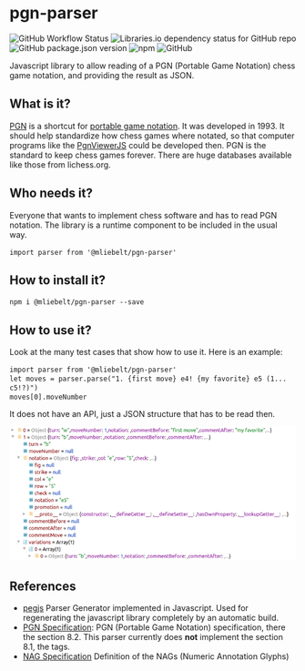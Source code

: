 # pgn-parser
![GitHub Workflow Status](https://img.shields.io/github/workflow/status/mliebelt/pgn-parser/Node.js%20CI?logo=github&label=Build%26Test)
![Libraries.io dependency status for GitHub repo](https://img.shields.io/librariesio/github/mliebelt/pgn-parser?label=Dependencies)
![GitHub package.json version](https://img.shields.io/github/package-json/v/mliebelt/pgn-parser?color=33aa33&label=Version&logo=npm)
![npm](https://img.shields.io/npm/dm/@mliebelt/pgn-parser?label=Downloads&logo=npm)
![GitHub](https://img.shields.io/github/license/mliebelt/pgn-parser?label=License)

Javascript library to allow reading of a PGN (Portable Game Notation) chess game notation, and providing the result as JSON. 

## What is it?

[PGN](http://www.saremba.de/chessgml/standards/pgn/pgn-complete.htm) is a shortcut for [portable game notation](https://en.wikipedia.org/wiki/Portable_Game_Notation). It was developed in 1993. It should help standardize how chess games where notated, so that computer programs like the [PgnViewerJS](https://github.com/mliebelt/PgnViewerJS)  could be developed then. PGN is the standard to keep chess games forever. There are huge databases available like those from lichess.org.

## Who needs it?

Everyone that wants to implement chess software and has to read PGN notation. The library is a runtime component to be included in the usual way.

    import parser from '@mliebelt/pgn-parser'

## How to install it?

    npm i @mliebelt/pgn-parser --save

## How to use it?

Look at the many test cases that show how to use it. Here is an example:

    import parser from '@mliebelt/pgn-parser'
    let moves = parser.parse("1. {first move} e4! {my favorite} e5 (1... c5!?)")
    moves[0].moveNumber
    
It does not have an API, just a JSON structure that has to be read then.

![Example JON for above PGN](doc/pgn-json.png)

## References

* [pegjs](https://github.com/pegjs/pegjs) Parser Generator implemented in Javascript. Used for regenerating the javascript library completely by an automatic build.
* [PGN Specification](http://www.saremba.de/chessgml/standards/pgn/pgn-complete.htm): PGN (Portable Game Notation) specification, there the section 8.2. This parser currently does **not** implement the section 8.1, the tags.
* [NAG Specification](http://en.wikipedia.org/wiki/Numeric_Annotation_Glyphs) Definition of the NAGs (Numeric Annotation Glyphs)
